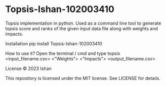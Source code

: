# Topsis-Ishan-102003410
Topsis implementation in python. Used as a command line tool to generate topsis score and ranks of the given input data file along with weights and impacts.

Installation
pip install Topsis-Ishan-102003410

How to use it?
Open the terminal / cmd and type topsis <input_filename.csv> <"Weights"> <"Impacts"> <output_filename.csv>

License
© 2023 Ishan

This repository is licensed under the MIT license. See LICENSE for details.
